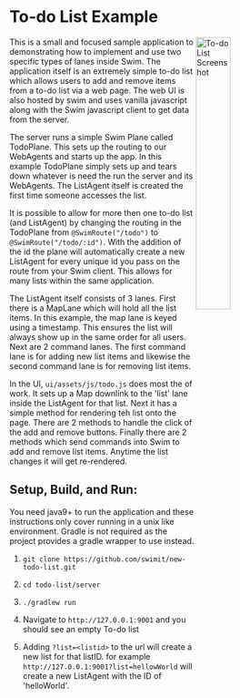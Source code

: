 # To-do List Example

<img align="right" src="https://github.com/swimos/to-do-list/blob/master/ui/assets/images/list-screenshot.png" alt="To-do List Screenshot" width="35%">

This is a small and focused sample  application to demonstrating how to implement and use two specific types of lanes inside Swim. The application itself is an extremely simple to-do list which allows users to add and remove items from a to-do list via a web page. The web UI is also hosted by swim and uses vanilla javascript along with the Swim javascript client to get data from the server.

The server runs a simple Swim Plane called TodoPlane. This sets up the routing to our WebAgents and starts up the app. In this example TodoPlane simply sets up and tears down whatever is need the run the server and its WebAgents. The ListAgent itself is created the first time someone accesses the list.

It is possible to allow for more then one to-do list (and ListAgent) by changing the routing in the TodoPlane from `@SwimRoute("/todo")` to `@SwimRoute("/todo/:id")`. With the addition of the id the plane will automatically create a new ListAgent for every unique id you pass on the route from your Swim client. This allows for many lists within the same application.

The ListAgent itself consists of 3 lanes. First there is a MapLane which will hold all the list items. In this example, the map lane is keyed using a timestamp. This ensures the list will always show up in the same order for all users. Next are 2 command lanes. The first command lane is for adding new list items and likewise the second command lane is for removing list items.


In the UI, `ui/assets/js/todo.js` does most the of work. It sets up a Map downlink to the 'list' lane inside the ListAgent for that list. Next it has a simple method for rendering teh list onto the page. There are 2 methods to handle the click of the add and remove buttons. Finally there are 2 methods which send commands into Swim to add and remove list items. Anytime the list changes it will get re-rendered.




## Setup, Build, and Run:

You need java9+ to run the application and these instructions only cover running in a unix like environment. Gradle is not required as the project provides a gradle wrapper to use instead.

1. `git clone https://github.com/swimit/new-todo-list.git`

2. `cd todo-list/server`

3. `./gradlew run`

4. Navigate to `http://127.0.0.1:9001` and you should see an empty To-do list

5. Adding `?list=<listid>` to the url will create a new list for that listID. for example `http://127.0.0.1:9001?list=hellowWorld` will create a new ListAgent with the ID of 'helloWorld'.
